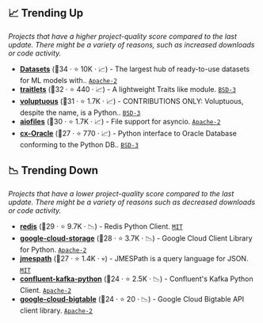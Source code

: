 ## 📈 Trending Up

_Projects that have a higher project-quality score compared to the last update. There might be a variety of reasons, such as increased downloads or code activity._

- <b><a href="https://github.com/huggingface/datasets">Datasets</a></b> (🥇34 ·  ⭐ 10K · 📈) - The largest hub of ready-to-use datasets for ML models with.. <code><a href="http://bit.ly/3nYMfla">Apache-2</a></code>
- <b><a href="https://github.com/ipython/traitlets">traitlets</a></b> (🥇32 ·  ⭐ 440 · 📈) - A lightweight Traits like module. <code><a href="http://bit.ly/3aKzpTv">BSD-3</a></code>
- <b><a href="https://github.com/alecthomas/voluptuous">voluptuous</a></b> (🥈31 ·  ⭐ 1.7K · 📈) - CONTRIBUTIONS ONLY: Voluptuous, despite the name, is a Python.. <code><a href="http://bit.ly/3aKzpTv">BSD-3</a></code>
- <b><a href="https://github.com/Tinche/aiofiles">aiofiles</a></b> (🥈30 ·  ⭐ 1.7K · 📈) - File support for asyncio. <code><a href="http://bit.ly/3nYMfla">Apache-2</a></code>
- <b><a href="https://github.com/oracle/python-cx_Oracle">cx-Oracle</a></b> (🥉27 ·  ⭐ 770 · 📈) - Python interface to Oracle Database conforming to the Python DB.. <code><a href="http://bit.ly/3aKzpTv">BSD-3</a></code>

## 📉 Trending Down

_Projects that have a lower project-quality score compared to the last update. There might be a variety of reasons such as decreased downloads or code activity._

- <b><a href="https://github.com/redis/redis-py">redis</a></b> (🥈29 ·  ⭐ 9.7K · 📉) - Redis Python Client. <code><a href="http://bit.ly/34MBwT8">MIT</a></code>
- <b><a href="https://github.com/googleapis/google-cloud-python">google-cloud-storage</a></b> (🥉28 ·  ⭐ 3.7K · 📉) - Google Cloud Client Library for Python. <code><a href="http://bit.ly/3nYMfla">Apache-2</a></code>
- <b><a href="https://github.com/jmespath/jmespath.py">jmespath</a></b> (🥉27 ·  ⭐ 1.4K · 💀) - JMESPath is a query language for JSON. <code><a href="http://bit.ly/34MBwT8">MIT</a></code>
- <b><a href="https://github.com/confluentinc/confluent-kafka-python">confluent-kafka-python</a></b> (🥉24 ·  ⭐ 2.5K · 📉) - Confluent's Kafka Python Client. <code><a href="http://bit.ly/3nYMfla">Apache-2</a></code>
- <b><a href="https://github.com/googleapis/python-bigtable">google-cloud-bigtable</a></b> (🥉24 ·  ⭐ 20 · 📉) - Google Cloud Bigtable API client library. <code><a href="http://bit.ly/3nYMfla">Apache-2</a></code>

